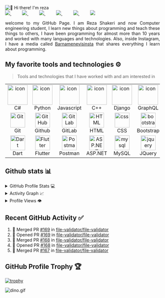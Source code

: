 <img src="https://raw.githubusercontent.com/rzashakeri/rzashakeri/main/intro.gif" alt="👋 Hi there! I'm reza" title="👋 Hi there! I'm reza"/>

<div align="justify">
 
<a href="https://www.instagram.com/rzashakeri/">
<img src="https://img.shields.io/badge/Instagram-%23E4405F.svg?style=for-the-badge&logo=Instagram&logoColor=white">
</a>
 &nbsp;&nbsp;&nbsp;&nbsp;&nbsp;&nbsp;&nbsp;&nbsp;
<a href="https://www.youtube.com/@rzashakeri">
<img src="https://img.shields.io/badge/YouTube-FF0000?style=for-the-badge&logo=youtube&logoColor=white">
</a>
&nbsp;&nbsp;&nbsp;&nbsp;&nbsp;&nbsp;&nbsp;&nbsp;
<a href="https://www.twitter.com/rzashakeri/">
<img src="https://img.shields.io/badge/Twitter-%231DA1F2.svg?style=for-the-badge&logo=Twitter&logoColor=white">
</a>
&nbsp;&nbsp;&nbsp;&nbsp;&nbsp;&nbsp;&nbsp;&nbsp;
<a href="https://www.linkedin.com/in/rzashakeri/">
<img src="https://img.shields.io/badge/Linkedin-%231DA1F2.svg?style=for-the-badge&logo=Linkedin&logoColor=white">
</a>
&nbsp;&nbsp;&nbsp;&nbsp;&nbsp;&nbsp;&nbsp;&nbsp;
<a href="https://t.me/rzashakeri/">
<img src="https://img.shields.io/badge/telegram-2CA5E0?style=for-the-badge&logo=telegram&logoColor=white">
</a>
&nbsp;&nbsp;&nbsp;&nbsp;&nbsp;&nbsp;&nbsp;&nbsp;
<a href="https://gitlab.com/rzashakeri">
<img src="https://img.shields.io/badge/gitlab-330F63?style=for-the-badge&logo=gitlab&logoColor=white">
</a>
 
</div> 
<p></p>
<p align="justify"> 
welcome to my GitHub Page. I am Reza Shakeri and now Computer engineering student, I learn new things about programming and teach these things to others, I have been programming for almost more than 10 years and worked with many languages and technologies. Also, inside Instagram, I have a media called <a href="https://www.instagram.com/barnamenevisiinsta">Barnamenevisinsta</a> that shares everything I learn about programming.
 

</p>

## My favorite tools and technologies ⚙️ 

> Tools and technologies that I have worked with and am interested in

<table>
  <tr>
    <td align="center" width="96">
        <img src="https://techstack-generator.vercel.app/csharp-icon.svg" alt="icon" width="65" height="65" />
      <br>C#
    </td>
    <td align="center" width="96">
      <a href="#macropower-tech">
        <img src="https://techstack-generator.vercel.app/python-icon.svg" alt="icon" width="65" height="65" />
      </a>
      <br>Python
    </td>
    <td align="center" width="96">
        <img src="https://techstack-generator.vercel.app/js-icon.svg" alt="icon" width="65" height="65" />
      <br>Javascript
    </td>
    <td align="center" width="96">
        <img src="https://techstack-generator.vercel.app/cpp-icon.svg" alt="icon" width="65" height="65" />
      <br>C++
    </td>
    <td align="center" width="96">
        <img src="https://techstack-generator.vercel.app/django-icon.svg" alt="icon" width="65" height="65" />
      <br>Django
    </td>
    <td align="center" width="96">
        <img src="https://techstack-generator.vercel.app/graphql-icon.svg" alt="icon" width="65" height="65" />
      <br>GraphQL
    </td>
    <td align="center" width="96">
        <img src="https://techstack-generator.vercel.app/docker-icon.svg" alt="icon" width="65" height="65" />
      <br>Docker
    </td>
    <td align="center" width="96">
        <img src="https://techstack-generator.vercel.app/restapi-icon.svg" alt="icon" width="65" height="65" />
      <br>Rest
    </td>
    <td align="center" width="96">
        <img src="https://techstack-generator.vercel.app/kubernetes-icon.svg" alt="icon" width="65" height="65" />
      <br>Kubernetes
    </td>
  </tr>
  <tr>
    <td align="center" width="96"> 
        <img src="https://user-images.githubusercontent.com/25181517/192108372-f71d70ac-7ae6-4c0d-8395-51d8870c2ef0.png" width="48" height="48" alt="Git" />
      <br>Git
    </td>
    <td align="center" width="96">
        <img src="https://user-images.githubusercontent.com/25181517/192108374-8da61ba1-99ec-41d7-80b8-fb2f7c0a4948.png" width="48" height="48" alt="GitHub" />
      <br>Github
    </td>
    <td align="center"  width="96">
        <img src="https://user-images.githubusercontent.com/25181517/192108376-c675d39b-90f6-4073-bde6-5a9291644657.png" width="48" height="48" alt="GitLab" />
      <br>GitLab
    </td>
    <td align="center"  width="96">
        <img src="https://skillicons.dev/icons?i=html" width="48" height="48" alt="HTML" />
      <br>HTML
    </td>
    <td align="center" width="96">
        <img src="https://skillicons.dev/icons?i=css" width="48" height="48" alt="css" />
      <br>CSS
    </td>
    <td align="center"  width="96">
        <img src="https://skillicons.dev/icons?i=bootstrap" width="48" height="48" alt="bootstrap" />
      <br>Bootstrap
    </td>
    <td align="center" width="96">
        <img src="https://skillicons.dev/icons?i=tailwind" width="48" height="48" alt="tailwind" />
      <br>Tailwind
    </td>
    <td align="center" width="96">
        <img src="https://skillicons.dev/icons?i=postgres" width="48" height="48" alt="PostgreSQL" />
      <br>PostgreSQL
    </td>
    <td align="center" width="96">
        <img src="https://skillicons.dev/icons?i=redis" width="48" height="48" alt="redis" />
      <br>redis
    </td>
  </tr>
 <tr>
      <td align="center" width="96">
        <img src="https://user-images.githubusercontent.com/25181517/186150304-1568ffdf-4c62-4bdc-9cf1-8d8efcea7c5b.png" width="48" height="48" alt="Dart" />
      <br>Dart
    </td>
        <td align="center" width="96">
        <img src="https://user-images.githubusercontent.com/25181517/186150365-da1eccce-6201-487c-8649-45e9e99435fd.png" width="48" height="48" alt="Flutter" />
      <br>Flutter
    </td>
        <td align="center" width="96">
        <img src="https://user-images.githubusercontent.com/25181517/192109061-e138ca71-337c-4019-8d42-4792fdaa7128.png" width="48" height="48" alt="Postman" />
      <br>Postman
    </td>
          <td align="center" width="96">
        <img src="https://skillicons.dev/icons?i=dotnet" width="48" height="48" alt="ASP.NET Core" />
      <br>ASP.NET
    </td>
            <td align="center" width="96">
        <img src="https://skillicons.dev/icons?i=mysql" width="48" height="48" alt="mysql" />
      <br>MySQL
    </td>
              <td align="center" width="96">
        <img src="https://skillicons.dev/icons?i=jquery" width="48" height="48" alt="jquery" />
      <br>JQuery
    </td>
 </tr>
</table>


## Github stats 📊 

<details> 
  <summary>GitHub Profile Stats 💻</summary>
  <br/>
    <a href="https://github.com/anuraghazra/github-readme-stats"><img alt="rzashakeri's Github Stats" src="https://github-readme-stats.vercel.app/api/?username=rzashakeri&show_icons=true&count_private=true&theme=default&hide_border=true&bg_color=fff&title_color=00E676&icon_color=00E676" height="192px"/></a>
  <a href="https://github.com/anuraghazra/github-readme-stats"><img alt="rzashakeri's Top Languages" src="https://github-readme-stats.vercel.app/api/top-langs/?username=rzashakeri&langs_count=8&layout=compact&theme=default&hide_border=true&bg_color=fff&title_color=000&icon_color=000&hide=Jupyter%20Notebook" height="192px"/></a>
  <br/>
</details>

<details>
  <summary>Activity Graph 📈</summary>
  <br/>
 
<a href="https://github.com/ashutosh00710/github-readme-activity-graph"><img alt="rzashakeri's Activity Graph" src="https://github-readme-activity-graph.cyclic.app/graph?username=rzashakeri&bg_color=ffffff&color=000000&line=00ea70&point=403d3d&area=true&hide_border=true" /></a>
</details>

<details>
  <summary>Profile Views 👁️</summary>
  <br/>
  <img src="https://komarev.com/ghpvc/?username=rzashakerie&label=PROFILE+VIEWS&style=for-the-badge&color=brightgreen">

</details>

## Recent GitHub Activity ✅
<!--START_SECTION:activity-->
1. 🎉 Merged PR [#169](https://github.com/file-validator/file-validator/pull/169) in [file-validator/file-validator](https://github.com/file-validator/file-validator)
2. 💪 Opened PR [#169](https://github.com/file-validator/file-validator/pull/169) in [file-validator/file-validator](https://github.com/file-validator/file-validator)
3. 🎉 Merged PR [#168](https://github.com/file-validator/file-validator/pull/168) in [file-validator/file-validator](https://github.com/file-validator/file-validator)
4. 💪 Opened PR [#168](https://github.com/file-validator/file-validator/pull/168) in [file-validator/file-validator](https://github.com/file-validator/file-validator)
5. 🎉 Merged PR [#167](https://github.com/file-validator/file-validator/pull/167) in [file-validator/file-validator](https://github.com/file-validator/file-validator)
<!--END_SECTION:activity-->

## GitHub Profile Trophy 🏆
[![trophy](https://github-profile-trophy.vercel.app/?username=rzashakeri&row=1&margin-w=40)](https://github.com/ryo-ma/github-profile-trophy)

<img data-target="animated-image.replacedImage" alt="dino.gif" class="AnimatedImagePlayer-animatedImage" src="https://github.com/saadeghi/saadeghi/raw/master/dino.gif" style="display: block; opacity: 1;">
